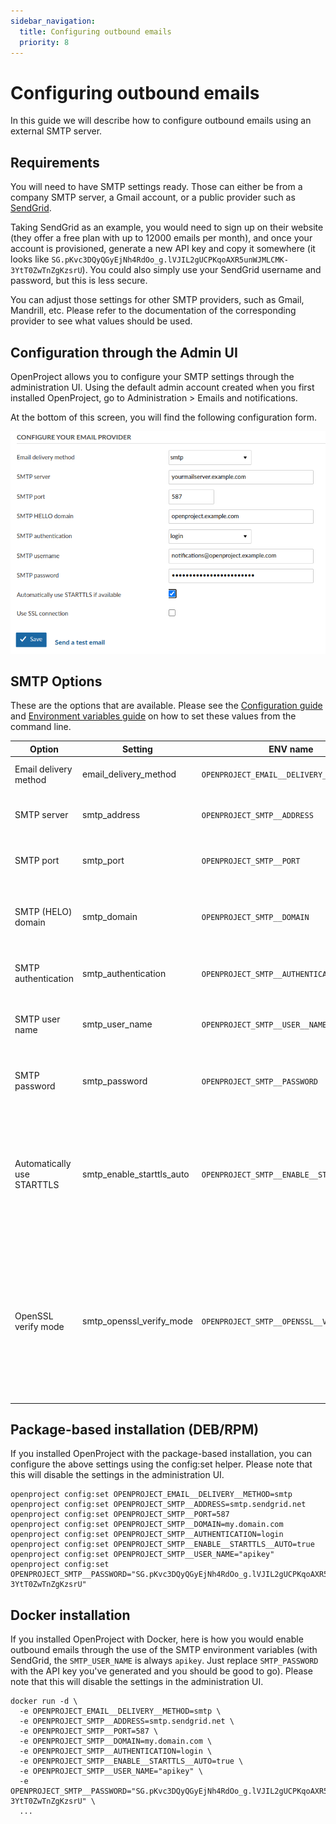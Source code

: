 ```yaml
---
sidebar_navigation:
  title: Configuring outbound emails
  priority: 8
---
```


# Configuring outbound emails

In this guide we will describe how to configure outbound emails using an external SMTP server.

## Requirements

You will need to have SMTP settings ready. Those can either be from a company SMTP server, a Gmail account, or a public provider such as
[SendGrid](https://www.sendgrid.com/).

Taking SendGrid as an example, you would need to sign up on their website (they
offer a free plan with up to 12000 emails per month), and once your account is
provisioned, generate a new API key and copy it somewhere (it looks like
`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`). You
could also simply use your SendGrid username and password, but this is less
secure.

You can adjust those settings for other SMTP providers, such as Gmail,
Mandrill, etc. Please refer to the documentation of the corresponding provider
to see what values should be used.



## Configuration through the Admin UI

OpenProject allows you to configure your SMTP settings through the administration UI. Using the default admin account created when you first installed OpenProject, go to Administration > Emails and notifications.

At the bottom of this screen, you will find the following configuration form.

![smtp](smtp.png)

## SMTP Options

These are the options that are available. Please see the [Configuration guide](../) and [Environment variables guide](../environment) on how to set these values from the command line.

| Option                     | Setting                   | ENV name                                   | Description                                                  |
| -------------------------- | ------------------------- | ------------------------------------------ | ------------------------------------------------------------ |
| Email delivery method      | email_delivery_method     | `OPENPROJECT_EMAIL__DELIVERY__METHOD`      | email delivery method to be used (smtp, sendmail)            |
| SMTP server                | smtp_address              | `OPENPROJECT_SMTP__ADDRESS`                | Your email SMTP server host name, for example: `smtp.example.net` |
| SMTP port                  | smtp_port                 | `OPENPROJECT_SMTP__PORT`                   | SMTP server port. Common options are `25` (plain) and `587` (SSL/TLS). |
| SMTP (HELO) domain         | smtp_domain               | `OPENPROJECT_SMTP__DOMAIN`                 | Fully-qualified domain name of the SMTP client. This commonly will be the host name of the OpenProject server. |
| SMTP authentication        | smtp_authentication       | `OPENPROJECT_SMTP__AUTHENTICATION`         | Authentication method, possible values: `none`,  `plain`, `login`, `cram_md5` |
| SMTP user name             | smtp_user_name            | `OPENPROJECT_SMTP__USER__NAME`             | User name for authentication against the SMTP server (when authentication is required) |
| SMTP password              | smtp_password             | `OPENPROJECT_SMTP__PASSWORD`               | Password for authentication against the SMTP server (when authentication is required) |
| Automatically use STARTTLS | smtp_enable_starttls_auto | `OPENPROJECT_SMTP__ENABLE__STARTTLS__AUTO` | You can enable or disable STARTTLS here in case it doesn't work. Make sure you don't login to a SMTP server over a public network when using this. Recommended to leave this on if your server supports it. Possible values: true / false |
| OpenSSL verify mode        | smtp_openssl_verify_mode  | `OPENPROJECT_SMTP__OPENSSL__VERIFY__MODE`  | Define how the SMTP server certificate is validated. Make sure you don't just disable verification here unless both, OpenProject and SMTP servers are on a private network. Possible values: `none`, `peer`, `client_once` or `fail_if_no_peer_cert`.<br>Note: This setting can only be set through ENV/settings |



## Package-based installation (DEB/RPM)

If you installed OpenProject with the package-based installation, you can configure the above settings using the config:set helper. Please note that this will disable the settings in the administration UI.

```shell
openproject config:set OPENPROJECT_EMAIL__DELIVERY__METHOD=smtp
openproject config:set OPENPROJECT_SMTP__ADDRESS=smtp.sendgrid.net
openproject config:set OPENPROJECT_SMTP__PORT=587
openproject config:set OPENPROJECT_SMTP__DOMAIN=my.domain.com
openproject config:set OPENPROJECT_SMTP__AUTHENTICATION=login
openproject config:set OPENPROJECT_SMTP__ENABLE__STARTTLS__AUTO=true
openproject config:set OPENPROJECT_SMTP__USER_NAME="apikey"
openproject config:set OPENPROJECT_SMTP__PASSWORD="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"
```



## Docker installation

If you installed OpenProject with Docker, here is how you would enable outbound emails through the use of the SMTP environment variables (with SendGrid, the `SMTP_USER_NAME` is always `apikey`. Just replace `SMTP_PASSWORD` with the API key you've generated and you should be good to
go). Please note that this will disable the settings in the administration UI.

```shell
docker run -d \
  -e OPENPROJECT_EMAIL__DELIVERY__METHOD=smtp \
  -e OPENPROJECT_SMTP__ADDRESS=smtp.sendgrid.net \
  -e OPENPROJECT_SMTP__PORT=587 \
  -e OPENPROJECT_SMTP__DOMAIN=my.domain.com \
  -e OPENPROJECT_SMTP__AUTHENTICATION=login \
  -e OPENPROJECT_SMTP__ENABLE__STARTTLS__AUTO=true \
  -e OPENPROJECT_SMTP__USER_NAME="apikey" \
  -e OPENPROJECT_SMTP__PASSWORD="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" \
  ...
```
